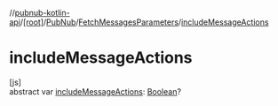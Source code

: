 //[pubnub-kotlin-api](../../../../index.md)/[[root]](../../index.md)/[PubNub](../index.md)/[FetchMessagesParameters](index.md)/[includeMessageActions](include-message-actions.md)

# includeMessageActions

[js]\
abstract var [includeMessageActions](include-message-actions.md): [Boolean](https://kotlinlang.org/api/latest/jvm/stdlib/kotlin-stdlib/kotlin/-boolean/index.html)?
